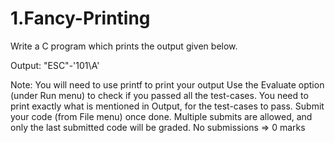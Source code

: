 # 1.Fancy-Printing

Write a C program which prints the output given below.

Output:
"ESC"-'101\A'

Note:
You will need to use printf to print your output
Use the Evaluate option (under Run menu) to check if you passed all the test-cases. You need to print exactly what is mentioned in Output, for the test-cases to pass.
Submit your code (from File menu) once done. Multiple submits are allowed, and only the last submitted code will be graded. No submissions => 0 marks
